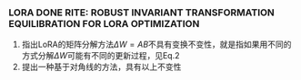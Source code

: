 ### LORA DONE RITE: ROBUST INVARIANT TRANSFORMATION EQUILIBRATION FOR LORA OPTIMIZATION
1. 指出LoRA的矩阵分解方法$\Delta W = AB$不具有变换不变性，就是指如果用不同的方式分解$\Delta W$可能有不同的更新过程，见Eq.2
2. 提出一种基于对角线的方法，具有以上不变性